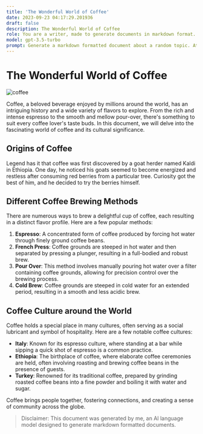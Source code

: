 ```yaml
---
title: 'The Wonderful World of Coffee'
date: 2023-09-23 04:17:29.201936
draft: false
description: The Wonderful World of Coffee
role: You are a writer, made to generate documents in markdown format. It is very important that all of the documents you generate are in valid markdown format.
model: gpt-3.5-turbo
prompt: Generate a markdown formatted document about a random topic. At the bottom, include a disclaimer explaining that the document was generated by you. The first line of the document should be the title. Make sure that the entire document is in proper markdown format, using a mix of various tags to make the document visually appealing.
---
```


# The Wonderful World of Coffee

![coffee](https://images.unsplash.com/photo-1448907503123-67254d59caeb?ixlib=rb-1.2.1&auto=format&fit=crop&w=1350&q=80)

Coffee, a beloved beverage enjoyed by millions around the world, has an intriguing history and a wide variety of flavors to explore. From the rich and intense espresso to the smooth and mellow pour-over, there's something to suit every coffee lover's taste buds. In this document, we will delve into the fascinating world of coffee and its cultural significance.

## Origins of Coffee

Legend has it that coffee was first discovered by a goat herder named Kaldi in Ethiopia. One day, he noticed his goats seemed to become energized and restless after consuming red berries from a particular tree. Curiosity got the best of him, and he decided to try the berries himself.

## Different Coffee Brewing Methods

There are numerous ways to brew a delightful cup of coffee, each resulting in a distinct flavor profile. Here are a few popular methods:

1. **Espresso**: A concentrated form of coffee produced by forcing hot water through finely ground coffee beans.
2. **French Press**: Coffee grounds are steeped in hot water and then separated by pressing a plunger, resulting in a full-bodied and robust brew.
3. **Pour Over**: This method involves manually pouring hot water over a filter containing coffee grounds, allowing for precision control over the brewing process.
4. **Cold Brew**: Coffee grounds are steeped in cold water for an extended period, resulting in a smooth and less acidic brew.

## Coffee Culture around the World

Coffee holds a special place in many cultures, often serving as a social lubricant and symbol of hospitality. Here are a few notable coffee cultures:

- **Italy**: Known for its espresso culture, where standing at a bar while sipping a quick shot of espresso is a common practice.
- **Ethiopia**: The birthplace of coffee, where elaborate coffee ceremonies are held, often involving roasting and brewing coffee beans in the presence of guests.
- **Turkey**: Renowned for its traditional coffee, prepared by grinding roasted coffee beans into a fine powder and boiling it with water and sugar.

Coffee brings people together, fostering connections, and creating a sense of community across the globe.

> Disclaimer: This document was generated by me, an AI language model designed to generate markdown formatted documents.